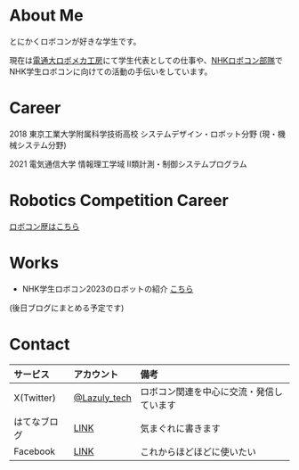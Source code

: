 # About Me

とにかくロボコンが好きな学生です。

現在は[電通大ロボメカ工房](https://sites.google.com/view/uec-rmf/home)にて学生代表としての仕事や、[NHKロボコン部隊](https://sites.google.com/view/uec-rmf/home/butai/nhk-team)でNHK学生ロボコンに向けての活動の手伝いをしています。

# Career

2018 東京工業大学附属科学技術高校 システムデザイン・ロボット分野 (現・機械システム分野)

2021 電気通信大学 情報理工学域 II類計測・制御システムプログラム

# Robotics Competition Career

[ロボコン歴はこちら](./robocon-career.html)

# Works

- NHK学生ロボコン2023のロボットの紹介
[こちら](https://twitter.com/Lazuly_tech/status/1665911290844573697)

(後日ブログにまとめる予定です)

<!-- # Hobbies -->

<!-- [趣味を語る。](./hobbies.html) -->

# Contact

|サービス|アカウント|備考|
|:---|:---|:---|
|X(Twitter)|[@Lazuly_tech](https://twitter.com/lazuly_tech)|ロボコン関連を中心に交流・発信しています|
|はてなブログ|[LINK](https://lazuly.hatenablog.com)|気まぐれに書きます|
|Facebook|[LINK](https://www.facebook.com/profile.php?id=100028977140855)|これからほどほどに使いたい|
